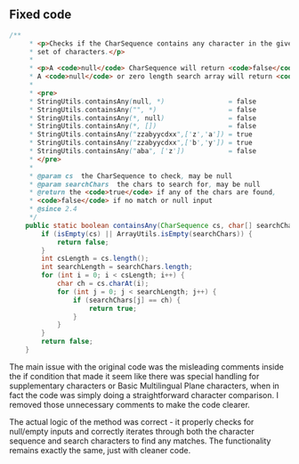 ## Fixed code
```java
/**
     * <p>Checks if the CharSequence contains any character in the given
     * set of characters.</p>
     *
     * <p>A <code>null</code> CharSequence will return <code>false</code>.
     * A <code>null</code> or zero length search array will return <code>false</code>.</p>
     *
     * <pre>
     * StringUtils.containsAny(null, *)                = false
     * StringUtils.containsAny("", *)                  = false
     * StringUtils.containsAny(*, null)                = false
     * StringUtils.containsAny(*, [])                  = false
     * StringUtils.containsAny("zzabyycdxx",['z','a']) = true
     * StringUtils.containsAny("zzabyycdxx",['b','y']) = true
     * StringUtils.containsAny("aba", ['z'])           = false
     * </pre>
     *
     * @param cs  the CharSequence to check, may be null
     * @param searchChars  the chars to search for, may be null
     * @return the <code>true</code> if any of the chars are found,
     * <code>false</code> if no match or null input
     * @since 2.4
     */
    public static boolean containsAny(CharSequence cs, char[] searchChars) {
        if (isEmpty(cs) || ArrayUtils.isEmpty(searchChars)) {
            return false;
        }
        int csLength = cs.length();
        int searchLength = searchChars.length;
        for (int i = 0; i < csLength; i++) {
            char ch = cs.charAt(i);
            for (int j = 0; j < searchLength; j++) {
                if (searchChars[j] == ch) {
                    return true;
                }
            }
        }
        return false;
    }
```

The main issue with the original code was the misleading comments inside the if condition that made it seem like there was special handling for supplementary characters or Basic Multilingual Plane characters, when in fact the code was simply doing a straightforward character comparison. I removed those unnecessary comments to make the code clearer.

The actual logic of the method was correct - it properly checks for null/empty inputs and correctly iterates through both the character sequence and search characters to find any matches. The functionality remains exactly the same, just with cleaner code.